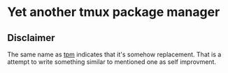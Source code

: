 # Yet another tmux package manager

## Disclaimer
The same name as [tpm](https://github.com/tmux-plugins/tpm) indicates that it's somehow replacement.
That is a attempt to write something similar to mentioned one as self improvment.
